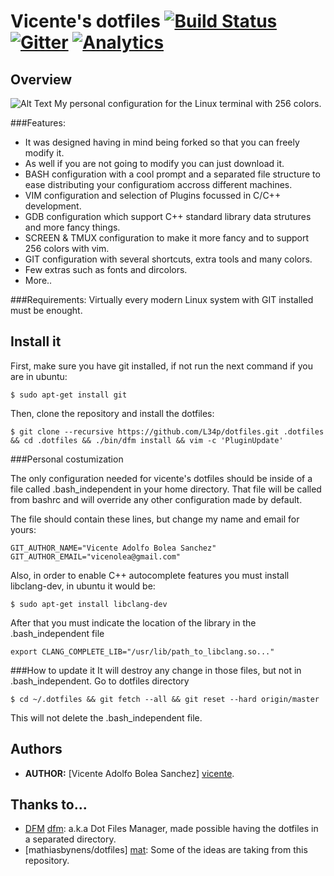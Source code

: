 # Vicente's dotfiles [![Build Status](https://travis-ci.org/vicentebolea/dotfiles.svg?branch=master)](https://travis-ci.org/vicentebolea/dotfiles) [![Gitter](https://badges.gitter.im/Join%20Chat.svg)](https://gitter.im/vicentebolea/dotfiles?utm_source=badge&utm_medium=badge&utm_campaign=pr-badge&utm_content=badge) [![Analytics](https://ga-beacon.appspot.com/UA-87479514-1/welcome-page)](https://github.com/vicentebolea/dotfiles)


## Overview

![Alt Text](https://raw.github.com/vicentebolea/dotfiles/master/screenshot.gif "ScreenShot")
My personal configuration for the Linux terminal with 256 colors.

###Features:
 - It was designed having in mind being forked so that you can freely modify it.
 - As well if you are not going to modify you can just download it.
 - BASH configuration with a cool prompt and a separated file structure to ease distributing your configuratiom accross different machines.
 - VIM configuration and selection of Plugins focussed in C/C++ development.
 - GDB configuration which support C++ standard library data strutures and more fancy things.
 - SCREEN & TMUX configuration to make it more fancy and to support 256 colors with vim.
 - GIT configuration with several shortcuts, extra tools and many colors.
 - Few extras such as fonts and dircolors.
 - More..

###Requirements:
Virtually every modern Linux system with GIT installed must be enought.

## Install it
First, make sure you have git installed, if not run the next command if you are in ubuntu:

    $ sudo apt-get install git

Then, clone the repository and install the dotfiles:

    $ git clone --recursive https://github.com/L34p/dotfiles.git .dotfiles && cd .dotfiles && ./bin/dfm install && vim -c 'PluginUpdate'

###Personal costumization

The only configuration needed for vicente's dotfiles should be inside of a file 
called .bash_independent in your home directory. That file will be called from 
bashrc and will override any other configuration made by default.

The file should contain these lines, but change my name and email for yours:

    GIT_AUTHOR_NAME="Vicente Adolfo Bolea Sanchez"
    GIT_AUTHOR_EMAIL="vicenolea@gmail.com"

Also, in order to enable C++ autocomplete features you must install libclang-dev,
in ubuntu it would be:
  
    $ sudo apt-get install libclang-dev

After that you must indicate the location of the library in the .bash_independent file
  
    export CLANG_COMPLETE_LIB="/usr/lib/path_to_libclang.so..."

###How to update it
It will destroy any change in those files, but not in .bash_independent. Go to dotfiles directory

    $ cd ~/.dotfiles && git fetch --all && git reset --hard origin/master

This will not delete the .bash_independent file.

## Authors
 - __AUTHOR:__ [Vicente Adolfo Bolea Sanchez] [vicente].

## Thanks to...
 - [DFM] [dfm]:                    a.k.a Dot Files Manager, made possible having the dotfiles in a separated directory.
 - [mathiasbynens/dotfiles] [mat]: Some of the ideas are taking from this repository.

<!-- Links -->
[dfm]:     https://github.com/justone/dfm
[mat]:     https://github.com/mathiasbynens/dotfiles
[vicente]: https://github.com/vicentebolea
[dicl]:    http://dicl.unist.ac.kr
